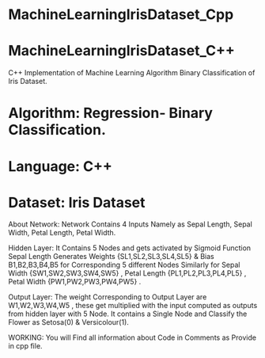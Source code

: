# MachineLearningIrisDataset_Cpp
# MachineLearningIrisDataset_C++
C++ Implementation of Machine Learning Algorithm Binary Classification of Iris Dataset.

# Algorithm: Regression- Binary Classification.

# Language: C++

# Dataset: Iris Dataset

About Network: Network Contains 4 Inputs Namely as Sepal Length, Sepal Width, Petal Length, Petal Width.

Hidden Layer: It Contains 5 Nodes and gets activated by Sigmoid Function Sepal Length Generates Weights {SL1,SL2,SL3,SL4,SL5} & Bias B1,B2,B3,B4,B5 for Corresponding 5 different Nodes Similarly for Sepal Width {SW1,SW2,SW3,SW4,SW5} , Petal Length {PL1,PL2,PL3,PL4,PL5} , Petal Width {PW1,PW2,PW3,PW4,PW5} .

Output Layer: The weight Corresponding to Output Layer are W1,W2,W3,W4,W5 , these get multiplied with the input computed as outputs from hidden layer with 5 Node.
                               It contains a Single Node and Classify the Flower as Setosa(0) & Versicolour(1).

 WORKING: You will Find all information about Code in Comments as Provide in cpp file. 
